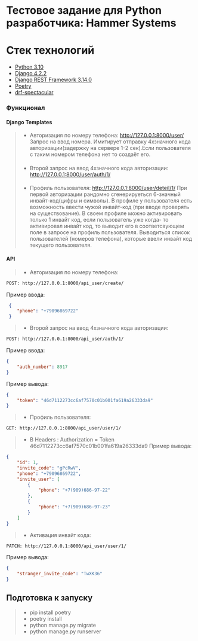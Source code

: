 # Тестовое задание для Python разработчика: Hammer Systems

# Стек технологий

- [Python 3.10](https://www.python.org/)
- [Django 4.2.2](https://www.djangoproject.com/)
- [Django REST Framework 3.14.0](https://www.django-rest-framework.org/)
- [Poetry](https://python-poetry.org/)
- [drf-spectacular](https://pypi.org/project/drf-spectacular/)

### Функционал
#### Django Templates

>* Авторизация по номеру телефона: http://127.0.0.1:8000/user/
 Запрос на ввод номера. Имитирует отправку 4хзначного кода авторизации(задержку
на сервере 1-2 сек).Если пользователя с таким номером телефона нет то создаёт его.
>####
> * Второй запрос на ввод 4хзначного кода авторизации: http://127.0.0.1:8000/user/auth/1/
> ####
> * Профиль пользователя: http://127.0.0.1:8000/user/deteil/1/
> При первой авторизации рандомно сгенерируеться 6-значный инвайт-код(цифры и символы).
> В профиле у пользователя есть возможность ввести чужой
инвайт-код (при вводе проверять на существование). В своем профиле
можно активировать только 1 инвайт код, если пользователь уже когда-
то активировал инвайт код, то выводит его в соответсвующем
поле в запросе на профиль пользователя. Выводиться список пользователей (номеров
телефона), которые ввели инвайт код текущего пользователя.

#### API
>* Авторизация по номеру телефона: 
```html
POST: http://127.0.0.1:8000/api_user/create/
```
Пример ввода:
```json
 {
    "phone": "+79096869722"
 }
```
>* Второй запрос на ввод 4хзначного кода авторизации: 
```html
POST: http://127.0.0.1:8000/api_user/auth/1/
```
Пример ввода:
```json 
{
    "auth_number": 8917
}
```
Пример вывода:
```json  
{
    "token": "46d7112273cc6af7570c01b001fa619a26333da9"
}
```
>* Профиль пользователя: 
```html
GET: http://127.0.0.1:8000/api_user/user/1/
```
>* В Headers :
> Authorization = Token 46d7112273cc6af7570c01b001fa619a26333da9
Пример вывода:
```json
{
    "id": 1,
    "invite_code": "gPcRwV",
    "phone": "+79096869722",
    "invite_user": [
        {
            "phone": "+7(909)686-97-22"
        },
        {
            "phone": "+7(909)686-97-23"
        }
    ]
}
```
>* Активация инвайт кода:
```html
PATCH: http://127.0.0.1:8000/api_user/user/1/
```
Пример вывода:
```json  
{
    "stranger_invite_code": "TwXK36"
}
```


## Подготовка к запуску
>* pip install poetry
>* poetry install
>* python manage.py migrate
>* python manage.py runserver